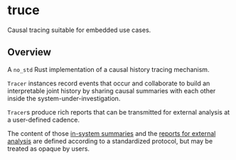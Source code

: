 # truce

Causal tracing suitable for embedded use cases.

## Overview

A `no_std` Rust implementation of a causal history tracing
mechanism.

`Tracer` instances record events that occur and collaborate
to build an interpretable joint history by sharing causal summaries
with each other inside the system-under-investigation.

`Tracer`s produce rich reports that can be transmitted
for external analysis at a user-defined cadence.

The content of those [in-system summaries](schemas/in_system.lcm)
and the [reports for external analysis](schemas/log_reporting.lcm)
are defined according to a standardized protocol, but may be treated
as opaque by users.
